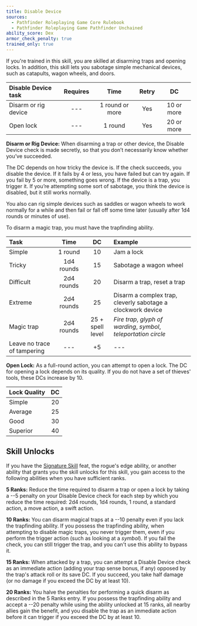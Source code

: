 ```yaml
---
title: Disable Device
sources:
  - Pathfinder Roleplaying Game Core Rulebook
  - Pathfinder Roleplaying Game Pathfinder Unchained
ability_score: Dex
armor_check_penalty: true
trained_only: true
---
```


If you're trained in this skill, you are skilled at disarming traps and opening locks. In addition, this skill lets you sabotage simple mechanical devices, such as catapults, wagon wheels, and doors.

| Disable Device task  | Requires |      Time       | Retry |     DC     |
|:---------------------|:--------:|:---------------:|:-----:|:----------:|
| Disarm or rig device |   ---    | 1 round or more |  Yes  | 10 or more |
| Open lock            |   ---    |     1 round     |  Yes  | 20 or more |

**Disarm or Rig Device:** When disarming a trap or other device, the Disable Device check is made secretly, so that you don’t necessarily know whether you’ve succeeded.

The DC depends on how tricky the device is. If the check succeeds, you disable the device. If it fails by 4 or less, you have failed but can try again. If you fail by 5 or more, something goes wrong. If the device is a trap, you trigger it. If you’re attempting some sort of sabotage, you think the device is disabled, but it still works normally.

You also can rig simple devices such as saddles or wagon wheels to work normally for a while and then fail or fall off some time later (usually after 1d4 rounds or minutes of use).

To disarm a magic trap, you must have the trapfinding ability.

| Task                        |    Time    |        DC        | Example                                                           |
|:----------------------------|:----------:|:----------------:|:------------------------------------------------------------------|
| Simple                      |  1 round   |        10        | Jam a lock                                                        |
| Tricky                      | 1d4 rounds |        15        | Sabotage a wagon wheel                                            |
| Difficult                   | 2d4 rounds |        20        | Disarm a trap, reset a trap                                       |
| Extreme                     | 2d4 rounds |        25        | Disarm a complex trap, cleverly sabotage a clockwork device       |
| Magic trap                  | 2d4 rounds | 25 + spell level | *Fire trap*, *glyph of warding*, *symbol*, *teleportation circle* |
| Leave no trace of tampering |    ---     |        +5        | ---                                                               |

**Open Lock:** As a full-round action, you can attempt to open a lock. The DC for opening a lock depends on its quality. If you do not have a set of thieves' tools, these DCs increase by 10.

| Lock Quality | DC |
|:-------------|:--:|
| Simple       | 20 |
| Average      | 25 |
| Good         | 30 |
| Superior     | 40 |

## Skill Unlocks

If you have the [Signature Skill](/feats/signature-skill/) feat, the rogue's edge ability, or another ability that grants you the skill unlocks for this skill, you gain access to the following abilities when you have sufficient ranks.

**5 Ranks:** Reduce the time required to disarm a trap or open a lock by taking a --5 penalty on your Disable Device check for each step by which you reduce the time required: 2d4 rounds, 1d4 rounds, 1 round, a standard action, a move action, a swift action.

**10 Ranks:** You can disarm magical traps at a --10 penalty even if you lack the trapfinding ability. If you possess the trapfinding ability, when attempting to disable magic traps, you never trigger them, even if you perform the trigger action (such as looking at a *symbol*). If you fail the check, you can still trigger the trap, and you can't use this ability to bypass it.

**15 Ranks:** When attacked by a trap, you can attempt a Disable Device check as an immediate action (adding your trap sense bonus, if any) opposed by the trap's attack roll or its save DC. If you succeed, you take half damage (or no damage if you exceed the DC by at least 10).

**20 Ranks:** You halve the penalties for performing a quick disarm as described in the 5 Ranks entry. If you possess the trapfinding ability and accept a --20 penalty while using the ability unlocked at 15 ranks, all nearby allies gain the benefit, and you disable the trap as an immediate action before it can trigger if you exceed the DC by at least 10.
